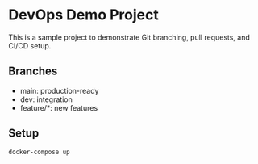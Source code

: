 # DevOps Demo Project

This is a sample project to demonstrate Git branching, pull requests, and CI/CD setup.

## Branches
- main: production-ready
- dev: integration
- feature/*: new features

## Setup
```bash
docker-compose up
```
